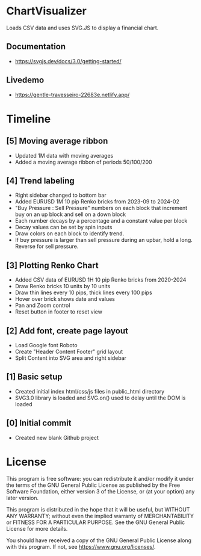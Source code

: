 # ChartVisualizer

Loads CSV data and uses SVG.JS to display a financial chart.

## Documentation
* https://svgjs.dev/docs/3.0/getting-started/

## Livedemo
* https://gentle-travesseiro-22683e.netlify.app/

# Timeline

## [5] Moving average ribbon
* Updated 1M data with moving averages
* Added a moving average ribbon of periods 50/100/200

## [4] Trend labeling
* Right sidebar changed to bottom bar
* Added EURUSD 1M 10 pip Renko bricks from 2023-09 to 2024-02
* "Buy Pressure : Sell Pressure" numbers on each block that increment buy on an up block and sell on a down block
* Each number decays by a percentage and a constant value per block
* Decay values can be set by spin inputs
* Draw colors on each block to identify trend.
* If buy pressure is larger than sell pressure during an upbar, hold a long. Reverse for sell pressure.

## [3] Plotting Renko Chart
* Added CSV data of EURUSD 1H 10 pip Renko bricks from 2020-2024
* Draw Renko bricks 10 units by 10 units
* Draw thin lines every 10 pips, thick lines every 100 pips
* Hover over brick shows date and values
* Pan and Zoom control
* Reset button in footer to reset view

## [2] Add font, create page layout
* Load Google font Roboto
* Create "Header Content Footer" grid layout
* Split Content into SVG area and right sidebar

## [1] Basic setup
* Created initial index html/css/js files in public_html directory
* SVG3.0 library is loaded and SVG.on() used to delay until the DOM is loaded

## [0] Initial commit
* Created new blank Github project

# License
This program is free software: you can redistribute it and/or modify it under the terms of the GNU General Public License as published by the Free Software Foundation, either version 3 of the License, or (at your option) any later version.

This program is distributed in the hope that it will be useful, but WITHOUT ANY WARRANTY; without even the implied warranty of MERCHANTABILITY or FITNESS FOR A PARTICULAR PURPOSE. See the GNU General Public License for more details.

You should have received a copy of the GNU General Public License along with this program. If not, see https://www.gnu.org/licenses/.